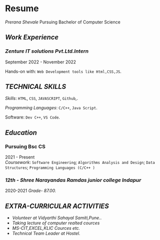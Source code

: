 # Resume

 *Prerana Shevale*
Pursuing Bachelor of Computer Science

## *Work Experience*
### *Zenture IT solutions Pvt.Ltd.Intern* 
September 2022 - November 2022

Hands-on with: `Web Development tools like Html,CSS,JS`.

## *TECHNICAL SKILLS*
*Skills*: `HTML`, `CSS`, `JAVASCRIPT`, `Github`,.

*Programming Languages*: `C/C++`, `Java Script`.

Software: `Dev C++`, `VS Code`.

## *Education*
### Pursuing Bsc CS 
2021 - Present  
*Coursework*: `Software Engineering`; `Algorithms Analysis and Design`; `Data Structures`; `Programming Languages (C/C++ )`





  ### *12th - Shree Narayandas Ramdas junior college Indapur*
   2020-2021
   *Grade- 87.00.*


## *EXTRA-CURRICULAR ACTIVITIES* 
- *Volunteer at Vidyarthi Sahayal Samiti,Pune.*.
- *Taking lecture of computer realted cources*
- *MS-CIT,EXCEL,KLIC Cources etc.*
- *Technical Team Leader at Hostel.*
